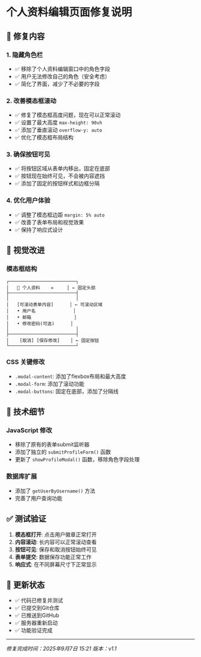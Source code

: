 # 个人资料编辑页面修复说明

## 🔧 修复内容

### 1. 隐藏角色栏
- ✅ 移除了个人资料编辑窗口中的角色字段
- ✅ 用户无法修改自己的角色（安全考虑）
- ✅ 简化了界面，减少了不必要的字段

### 2. 改善模态框滚动
- ✅ 修复了模态框高度问题，现在可以正常滚动
- ✅ 设置了最大高度 `max-height: 90vh`
- ✅ 添加了垂直滚动 `overflow-y: auto`
- ✅ 优化了模态框布局结构

### 3. 确保按钮可见
- ✅ 将按钮区域从表单内移出，固定在底部
- ✅ 按钮现在始终可见，不会被内容遮挡
- ✅ 添加了固定的按钮样式和边框分隔

### 4. 优化用户体验
- ✅ 调整了模态框边距 `margin: 5% auto`
- ✅ 改善了表单布局和视觉效果
- ✅ 保持了响应式设计

## 🎨 视觉改进

### 模态框结构
```
┌─────────────────────────┐
│   👤 个人资料    ✕     │ ← 固定头部
├─────────────────────────┤
│                         │
│   [可滚动表单内容]      │ ← 可滚动区域
│   • 用户名              │
│   • 邮箱                │
│   • 修改密码(可选)      │
│                         │
├─────────────────────────┤
│    [取消] [保存修改]    │ ← 固定按钮
└─────────────────────────┘
```

### CSS 关键修改
- `.modal-content`: 添加了flexbox布局和最大高度
- `.modal-form`: 添加了滚动功能
- `.modal-buttons`: 固定在底部，添加了分隔线

## 🔧 技术细节

### JavaScript 修改
- 移除了原有的表单submit监听器
- 添加了独立的 `submitProfileForm()` 函数
- 更新了 `showProfileModal()` 函数，移除角色字段处理

### 数据库扩展
- 添加了 `getUserByUsername()` 方法
- 完善了用户查询功能

## ✅ 测试验证

1. **模态框打开**: 点击用户徽章正常打开
2. **内容滚动**: 长内容可以正常滚动查看
3. **按钮可见**: 保存和取消按钮始终可见
4. **表单提交**: 数据保存功能正常工作
5. **响应式**: 在不同屏幕尺寸下正常显示

## 🚀 更新状态

- ✅ 代码已修复并测试
- ✅ 已提交到Git仓库
- ✅ 已推送到GitHub
- ✅ 服务器重新启动
- ✅ 功能验证完成

---

*修复完成时间：2025年9月7日 15:21*
*版本：v1.1*
